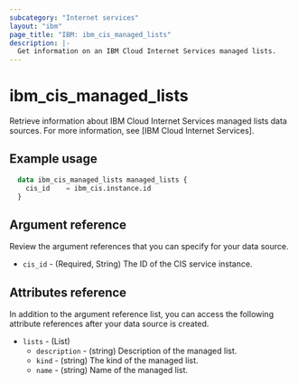 ```yaml
---
subcategory: "Internet services"
layout: "ibm"
page_title: "IBM: ibm_cis_managed_lists"
description: |-
  Get information on an IBM Cloud Internet Services managed lists.
---
```


# ibm_cis_managed_lists

Retrieve information about IBM Cloud Internet Services managed lists data sources. For more information, see [IBM Cloud Internet Services].

## Example usage

```terraform
  data ibm_cis_managed_lists managed_lists {
    cis_id    = ibm_cis.instance.id
  }
```

## Argument reference

Review the argument references that you can specify for your data source.

- `cis_id` - (Required, String) The ID of the CIS service instance.

## Attributes reference

In addition to the argument reference list, you can access the following attribute references after your data source is created.

- `lists` - (List)
  - `description` - (string) Description of the managed list.
  - `kind` - (string) The kind of the managed list.
  - `name` - (string) Name of the managed list.
